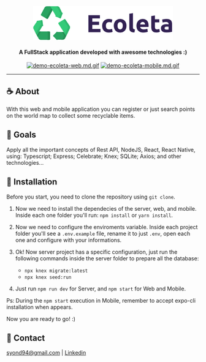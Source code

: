 <div align="center">
  <img src="./.github/assets/logo.svg" alt="Ecoleta" />
</div>

<h4 align="center">
    A FullStack application developed with awesome technologies :)
</h4>

<p align="center">
  <a href="https://gifyu.com/image/uP9h"><img src="https://s7.gifyu.com/images/demo-ecoleta-web.md.gif" alt="demo-ecoleta-web.md.gif" border="0"></a>
  <a href="https://gifyu.com/image/uP9v"><img src="https://s7.gifyu.com/images/demo-ecoleta-mobile.md.gif" width="auto" height="400" alt="demo-ecoleta-mobile.md.gif" border="0"></a>
</p>

---

## :coffee: About
With this web and mobile application you can register or just search points on the world map to collect some recyclable items.

## :runner: Goals
Apply all the important concepts of Rest API, NodeJS, React, React Native, using: Typescript; Express; Celebrate; Knex; SQLite; Axios; and other technologies...

## :floppy_disk: Installation

Before you start, you need to clone the repository using `git clone`.

1. Now we need to install the dependecies of the server, web, and mobile. Inside each one folder you'll run: `npm install` or `yarn install`.

2. Now we need to configure the enviroments variable. Inside each project folder you'll see a `.env.example` file, rename it to just `.env`, open each one and configure with your informations.

3. Ok! Now server project has a specific configuration, just run the following commands inside the server folder to prepare all the database:

    - `npx knex migrate:latest`
    - `npx knex seed:run`

4. Just run `npm run dev` for Server, and `npm start` for Web and Mobile. 

Ps: During the `npm start` execution in Mobile, remember to accept expo-cli installation when appears.

Now you are ready to go! :)


## :email: Contact
syond94@gmail.com | 
[Linkedin](https://linkedin.com/in/syond)
